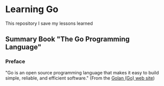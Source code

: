 # Learning Go
This repository I save my lessons learned

## Summary Book "The Go Programming Language"

### Preface
"Go is an open source programming language that makes it easy to build simple, reliable,
and efficient software." (From the [Golan (Go) web site](https://golang.org/))

